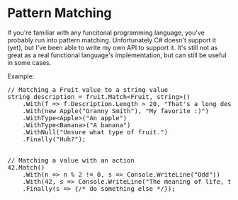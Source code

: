 # Pattern Matching

If you're familiar with any funcitonal programming language, you've probably run into pattern matching. Unfortunately C# doesn't support it (yet), but I've been able to write my own API to support it. It's still not as great as a real functional language's implementation, but can still be useful in some cases.

Example:


<!-- code formatted by http://manoli.net/csharpformat/ -->
<pre class="csharpcode">
<span class="rem">// Matching a Fruit value to a string value</span>
<span class="kwrd">string</span> description = fruit.Match&lt;Fruit, <span class="kwrd">string</span>&gt;()
    .With(f =&gt; f.Description.Length &gt; 20, <span class="str">"That's a long description"</span>)
    .With(<span class="kwrd">new</span> Apple(<span class="str">"Granny Smith"</span>), <span class="str">"My favorite :)"</span>)
    .WithType&lt;Apple&gt;(<span class="str">"An apple"</span>)
    .WithType&lt;Banana&gt;(<span class="str">"A banana"</span>)
    .WithNull(<span class="str">"Unsure what type of fruit."</span>)
    .Finally(<span class="str">"Huh?"</span>);
  
  
<span class="rem">// Matching a value with an action</span>
42.Match()
    .With(n =&gt; n % 2 != 0, s =&gt; Console.WriteLine(<span class="str">"Odd"</span>))
    .With(42, s =&gt; Console.WriteLine(<span class="str">"The meaning of life, the universe, and everything."</span>))
    .Finally(s =&gt; {<span class="rem">/* do something else */</span>});</pre>
